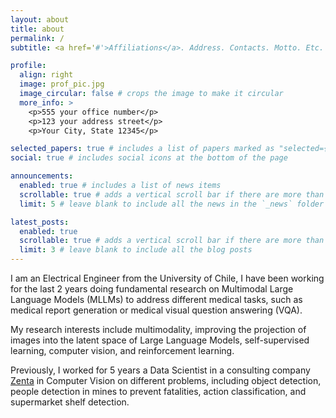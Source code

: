 ```yaml
---
layout: about
title: about
permalink: /
subtitle: <a href='#'>Affiliations</a>. Address. Contacts. Motto. Etc.

profile:
  align: right
  image: prof_pic.jpg
  image_circular: false # crops the image to make it circular
  more_info: >
    <p>555 your office number</p>
    <p>123 your address street</p>
    <p>Your City, State 12345</p>

selected_papers: true # includes a list of papers marked as "selected={true}"
social: true # includes social icons at the bottom of the page

announcements:
  enabled: true # includes a list of news items
  scrollable: true # adds a vertical scroll bar if there are more than 3 news items
  limit: 5 # leave blank to include all the news in the `_news` folder

latest_posts:
  enabled: true
  scrollable: true # adds a vertical scroll bar if there are more than 3 new posts items
  limit: 3 # leave blank to include all the blog posts
---
```


I am an Electrical Engineer from the University of Chile, I have been working for the last 2 years doing fundamental research on Multimodal Large Language Models (MLLMs) to address different medical tasks, such as medical report generation or medical visual question answering (VQA).

My research interests include multimodality, improving the projection of images into the latent space of Large Language Models, self-supervised learning, computer vision, and reinforcement learning.

Previously, I worked for 5 years a Data Scientist in a consulting company [Zenta](https://zentagroup.com/)  in Computer Vision on different problems, including object detection, people detection in mines to prevent fatalities, action classification, and supermarket shelf detection.


